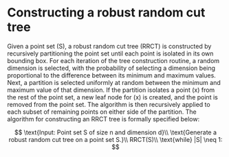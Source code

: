 # Constructing a robust random cut tree

Given a point set \(S\), a robust random cut tree (RRCT) is constructed by
recursively partitioning the point set until each point is isolated in its own
bounding box. For each iteration of the tree construction routine, a random
dimension is selected, with the probability of selecting a dimension being
proportional to the difference between its minimum and maximum values. Next, a
partition is selected uniformly at random between the minimum and maximum value
of that dimension. If the partition isolates a point \(x\) from the rest of the
point set, a new leaf node for \(x\) is created, and the point is removed from the
point set. The algorithm is then recursively applied to each subset of remaining
points on either side of the partition. The algorithm for constructing an RRCT
tree is formally specified below:

$$
 \text{Input: Point set S of size n and dimension d}\\
 \text{Generate a robust random cut tree on a point set S.}\\
 RRCT(S)\\
 \text{while} |S| \neq 1:
$$
